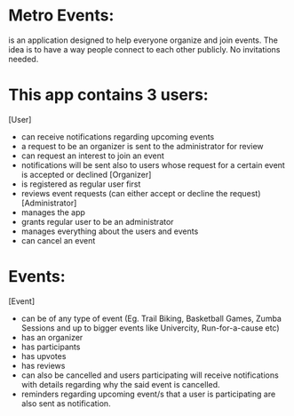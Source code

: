 # Metro Events:
is an application designed to help everyone organize and join events. The idea is to have a way people connect to each other publicly. No invitations needed. 

# This app contains 3 users:
[User]
  - can receive notifications regarding upcoming events
  - a request to be an organizer is sent to the administrator for review
  - can request an interest to join an event
  - notifications will be sent also to users whose request for a certain event is accepted or declined
[Organizer]
  - is registered as regular user first
  - reviews event requests (can either accept or decline the request)
[Administrator]
  - manages the app
  - grants regular user to be an administrator
  - manages everything about the users and events
  - can cancel an event

# Events:
[Event]
  - can be of any type of event (Eg. Trail Biking, Basketball Games, Zumba Sessions and up to bigger events like Univercity, Run-for-a-cause etc)
  - has an organizer
  - has participants
  - has upvotes
  - has reviews
  - can also be cancelled and users participating will receive notifications with details regarding why the said event is cancelled.
  - reminders regarding upcoming event/s that a user is participating are also sent as notification.  
